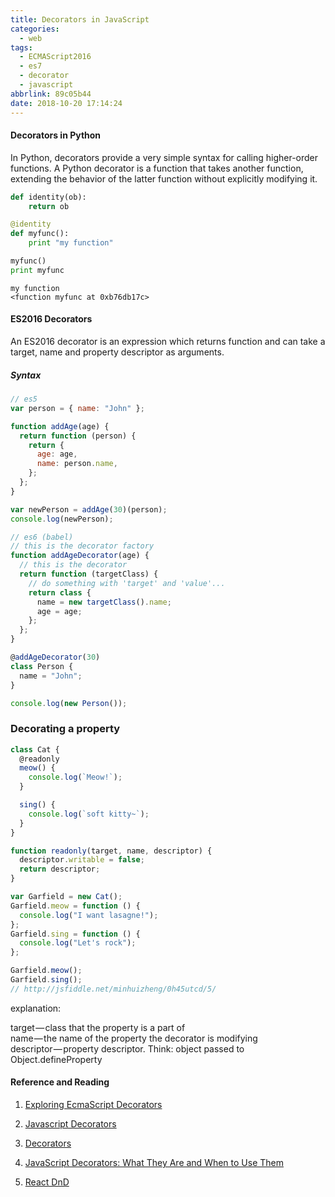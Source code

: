 ```yaml
---
title: Decorators in JavaScript
categories:
  - web
tags:
  - ECMAScript2016
  - es7
  - decorator
  - javascript
abbrlink: 89c05b44
date: 2018-10-20 17:14:24
---
```


#### Decorators in Python

In Python, decorators provide a very simple syntax for calling higher-order functions. A Python decorator is a function that takes another function, extending the behavior of the latter function without explicitly modifying it.

```python
def identity(ob):
    return ob

@identity
def myfunc():
    print "my function"

myfunc()
print myfunc
```

```shell
my function
<function myfunc at 0xb76db17c>
```

#### ES2016 Decorators

An ES2016 decorator is an expression which returns function and can take a target, name and property descriptor as arguments.

##### Syntax

```js
// es5
var person = { name: "John" };

function addAge(age) {
  return function (person) {
    return {
      age: age,
      name: person.name,
    };
  };
}

var newPerson = addAge(30)(person);
console.log(newPerson);

// es6 (babel)
// this is the decorator factory
function addAgeDecorator(age) {
  // this is the decorator
  return function (targetClass) {
    // do something with 'target' and 'value'...
    return class {
      name = new targetClass().name;
      age = age;
    };
  };
}

@addAgeDecorator(30)
class Person {
  name = "John";
}

console.log(new Person());
```

### Decorating a property

```js
class Cat {
  @readonly
  meow() {
    console.log(`Meow!`);
  }

  sing() {
    console.log(`soft kitty~`);
  }
}

function readonly(target, name, descriptor) {
  descriptor.writable = false;
  return descriptor;
}

var Garfield = new Cat();
Garfield.meow = function () {
  console.log("I want lasagne!");
};
Garfield.sing = function () {
  console.log("Let's rock");
};

Garfield.meow();
Garfield.sing();
// http://jsfiddle.net/minhuizheng/0h45utcd/5/
```

explanation:

target — class that the property is a part of  
name — the name of the property the decorator is modifying  
descriptor — property descriptor. Think: object passed to Object.defineProperty

#### Reference and Reading

1. [Exploring EcmaScript Decorators](https://medium.com/google-developers/exploring-es7-decorators-76ecb65fb841)

2. [Javascript Decorators](https://medium.com/jsguru/javascript-decorators-dac7d4b6bba3)

3. [Decorators](https://www.typescriptlang.org/docs/handbook/decorators.html)

4. [JavaScript Decorators: What They Are and When to Use Them](https://www.sitepoint.com/javascript-decorators-what-they-are/)

5. [React DnD](http://react-dnd.github.io/react-dnd/)
